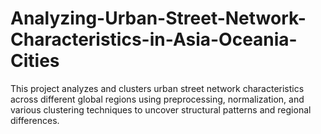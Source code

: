 # Analyzing-Urban-Street-Network-Characteristics-in-Asia-Oceania-Cities
This project analyzes and clusters urban street network characteristics across different global regions using preprocessing, normalization, and various clustering techniques to uncover structural patterns and regional differences.
